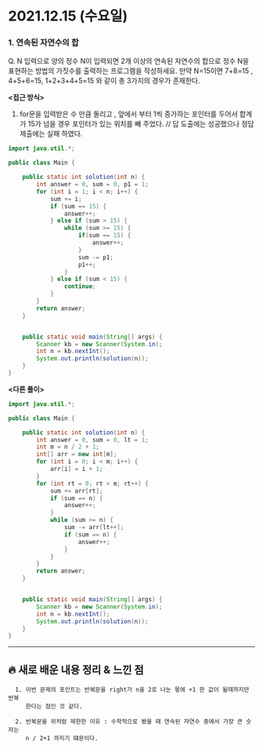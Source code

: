 # 2021.12.15 (수요일)
### **1. 연속된 자연수의 합**

Q. N 입력으로 양의 정수 N이 입력되면 2개 이상의 연속된 자연수의 합으로 정수 N을 표현하는 방법의 가짓수를 출력하는 프로그램을 작성하세요.
   만약 N=15이면 7+8=15 , 4+5+6=15, 1+2+3+4+5=15 와 같이 총 3가지의 경우가 존재한다.

**<접근 방식>**
1. for문을 입력받은 수 만큼 돌리고 , 앞에서 부터 1씩 증가하는 포인터를 두어서
   합계가 15가 넘을 경우 포인터가 있는 위치를 빼 주었다.
   // 답 도출에는 성공했으나 정답제출에는 실패 하였다.

```java
import java.util.*;

public class Main {

    public static int solution(int n) {
        int answer = 0, sum = 0, p1 = 1;
        for (int i = 1; i < n; i++) {
            sum += i;
            if (sum == 15) {
                answer++;
            } else if (sum > 15) {
                while (sum >= 15) {
                    if(sum == 15) {
                        answer++;
                    }
                    sum -= p1;
                    p1++;
                }
            } else if (sum < 15) {
                continue;
            }
        }
        return answer;
    }


    public static void main(String[] args) {
        Scanner kb = new Scanner(System.in);
        int n = kb.nextInt();
        System.out.println(solution(n));
    }
}

```


**<다른 풀이>**
```java
import java.util.*;

public class Main {

    public static int solution(int n) {
        int answer = 0, sum = 0, lt = 1;
        int m = n / 2 + 1;
        int[] arr = new int[m];
        for (int i = 0; i < m; i++) {
            arr[i] = i + 1;
        }
        for (int rt = 0; rt < m; rt++) {
            sum += arr[rt];
            if (sum == n) {
                answer++;
            }
            while (sum >= n) {
                sum -= arr[lt++];
                if (sum == n) {
                    answer++;
                }
            }
        }
        return answer;
    }


    public static void main(String[] args) {
        Scanner kb = new Scanner(System.in);
        int n = kb.nextInt();
        System.out.println(solution(n));
    }
}
```


---
##  **🔥 새로 배운 내용 정리 & 느낀 점**

      1. 이번 문제의 포인트는 반복문을 right가 n을 2로 나눈 몫에 +1 한 값이 될때까지만 반복
         한다는 점인 것 같다.
      
      2. 반복문을 위처럼 제한한 이유 : 수학적으로 봤을 때 연속된 자연수 중에서 가장 큰 숫자는 
         n / 2+1 까지기 떄문이다.
        
